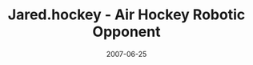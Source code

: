 ---
comments: true
date: '2007-06-25'
slug: jaredhockey-air-hockey-robotic-opponent
title: Jared.hockey - Air Hockey Robotic Opponent
wordpress_id: 777
tags:
  - JaredSIM
  - python
  - robotics
  - thingsilearned
category: code
pagetype: moved
moved_to: /projects/air-hockey-robot
extends: moved.j2
---